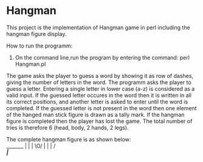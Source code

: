 # Hangman
This project is the implementation of Hangman game in perl including the hangman figure display.

How to run the programm:
1. On the command line,run the program by entering the command: perl Hangman.pl



The game asks the player to guess a word by showing it as row of dashes, giving the number of letters in the word.
The programm asks the player to guess a letter. Entering a single letter in lower case (a-z) is considered as a valid input.
If the guessed letter occures in the word then it is written in all its correct positions, and another letter is asked to enter until the word is completed.
If the guessed letter is not present in the word then one element of the hanged man stick figure is drawn as a tally mark. If the hangman figure is completed then the player has lost the game.
The total number of tries is therefore 6 (head, body, 2 hands, 2 legs).



The complete hangman figure is as shown below:  
    _______
   |       |
   |      \O/
   |       |
   |      / \
___|___